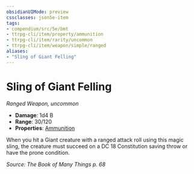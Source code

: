 ```yaml
---
obsidianUIMode: preview
cssclasses: json5e-item
tags:
- compendium/src/5e/bmt
- ttrpg-cli/item/property/ammunition
- ttrpg-cli/item/rarity/uncommon
- ttrpg-cli/item/weapon/simple/ranged
aliases: 
- "Sling of Giant Felling"
---
```

# Sling of Giant Felling
*Ranged Weapon, uncommon*  

- **Damage**: 1d4 B
- **Range**: 30/120
- **Properties**: [Ammunition](/3-Mechanics/CLI/rules/item-properties.md#Ammunition)

When you hit a Giant creature with a ranged attack roll using this magic sling, the creature must succeed on a DC 18 Constitution saving throw or have the prone condition.

*Source: The Book of Many Things p. 68*